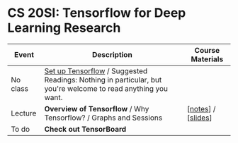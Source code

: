 # CS 20SI: Tensorflow for Deep Learning Research

Event | Description | Course Materials
----- | ----------- | ----------------
 | No class | [Set up Tensorflow](https://github.com/cabadsanchez/tf-stanford-tutorials/tree/master/setup) / Suggested Readings: Nothing in particular, but you're welcome to read anything you want.
Lecture | **Overview of Tensorflow** / Why Tensorflow? / Graphs and Sessions | [[notes](week_1/notes_01.pdf)] / [[slides](week_1/slides_01.pdf)]
To do | **Check out TensorBoard** | 